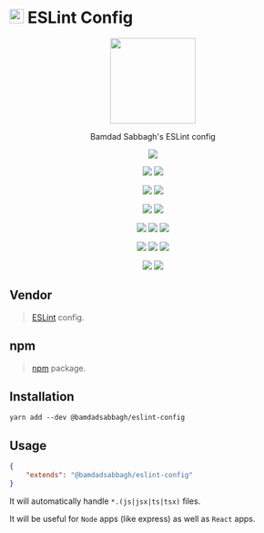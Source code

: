 # <img width=25 src="https://i.imgur.com/KFzo0R4.png"> ESLint Config

<p align=center>
  <a href="https://www.npmjs.com/package/@bamdadsabbagh/eslint-config"><img width=150 src="https://i.imgur.com/KFzo0R4.png"></a>
</p>

<p align=center>
  Bamdad Sabbagh's ESLint config
</p>

<p align=center>
  <img src="https://img.shields.io/badge/role-lead-blueviolet">
</p>

<p align=center>
  <a href="https://github.com/bamdadsabbagh/eslint-config"><img src="https://img.shields.io/github/stars/bamdadsabbagh/eslint-config?label=git"></a>
  <img src="https://img.shields.io/github/license/bamdadsabbagh/eslint-config">
</p>

<p align=center>
  <img src="https://img.shields.io/github/languages/count/bamdadsabbagh/eslint-config">
  <img src="https://img.shields.io/github/languages/top/bamdadsabbagh/eslint-config">
</p>

<p align=center>
  <img src="https://img.shields.io/github/v/release/bamdadsabbagh/eslint-config">
  <img src="https://api.codeclimate.com/v1/badges/d03ca633f0cac75c7520/maintainability">
</p>

<p align=center>
  <img src="https://img.shields.io/david/bamdadsabbagh/eslint-config">
  <img src="https://img.shields.io/david/dev/bamdadsabbagh/eslint-config">
  <img src="https://img.shields.io/snyk/vulnerabilities/github/bamdadsabbagh/eslint-config">
</p>

<p align=center>
  <img src="https://img.shields.io/npm/v/@bamdadsabbagh/eslint-config">
  <img src="https://img.shields.io/npm/dw/@bamdadsabbagh/eslint-config">
  <img src="https://img.shields.io/npm/dm/@bamdadsabbagh/eslint-config">
</p>

<p align=center>
  <img src="https://img.shields.io/badge/ci-github--actions-yellowgreen">
  <img src="https://img.shields.io/badge/cd-docker-yellowgreen">
</p>

## Vendor

> [ESLint](https://eslint.org) config.

## npm

> [npm](https://www.npmjs.com/package/@bamdadsabbagh/eslint-config) package.

## Installation

```shell
yarn add --dev @bamdadsabbagh/eslint-config
```

## Usage

```json
{
    "extends": "@bamdadsabbagh/eslint-config"
}
```

It will automatically handle `*.(js|jsx|ts|tsx)` files.

It will be useful for `Node` apps (like express) as well as `React` apps.

